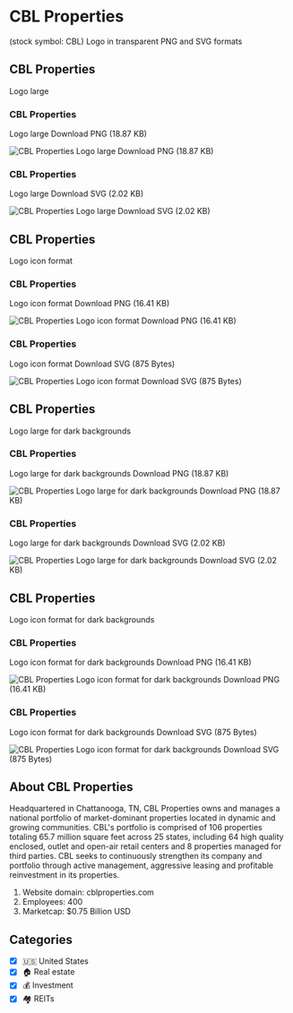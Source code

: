 # CBL Properties
 (stock symbol: CBL) Logo in transparent PNG and SVG formats

## CBL Properties
 Logo large

### CBL Properties
 Logo large Download PNG (18.87 KB)

![CBL Properties
 Logo large Download PNG (18.87 KB)](/img/orig/CBL_BIG-52f56456.png)

### CBL Properties
 Logo large Download SVG (2.02 KB)

![CBL Properties
 Logo large Download SVG (2.02 KB)](/img/orig/CBL_BIG-1cd074b3.svg)

## CBL Properties
 Logo icon format

### CBL Properties
 Logo icon format Download PNG (16.41 KB)

![CBL Properties
 Logo icon format Download PNG (16.41 KB)](/img/orig/CBL-e9892ac4.png)

### CBL Properties
 Logo icon format Download SVG (875 Bytes)

![CBL Properties
 Logo icon format Download SVG (875 Bytes)](/img/orig/CBL-b1ab55aa.svg)

## CBL Properties
 Logo large for dark backgrounds

### CBL Properties
 Logo large for dark backgrounds Download PNG (18.87 KB)

![CBL Properties
 Logo large for dark backgrounds Download PNG (18.87 KB)](/img/orig/CBL_BIG.D-f8ea2f6a.png)

### CBL Properties
 Logo large for dark backgrounds Download SVG (2.02 KB)

![CBL Properties
 Logo large for dark backgrounds Download SVG (2.02 KB)](/img/orig/CBL_BIG.D-680c6ddb.svg)

## CBL Properties
 Logo icon format for dark backgrounds

### CBL Properties
 Logo icon format for dark backgrounds Download PNG (16.41 KB)

![CBL Properties
 Logo icon format for dark backgrounds Download PNG (16.41 KB)](/img/orig/CBL.D-ffe6aa0e.png)

### CBL Properties
 Logo icon format for dark backgrounds Download SVG (875 Bytes)

![CBL Properties
 Logo icon format for dark backgrounds Download SVG (875 Bytes)](/img/orig/CBL.D-ed1acec8.svg)

## About CBL Properties


Headquartered in Chattanooga, TN, CBL Properties owns and manages a national portfolio of market-dominant properties located in dynamic and growing communities. CBL's portfolio is comprised of 106 properties totaling 65.7 million square feet across 25 states, including 64 high quality enclosed, outlet and open-air retail centers and 8 properties managed for third parties. CBL seeks to continuously strengthen its company and portfolio through active management, aggressive leasing and profitable reinvestment in its properties.

1. Website domain: cblproperties.com
2. Employees: 400
3. Marketcap: $0.75 Billion USD


## Categories
- [x] 🇺🇸 United States
- [x] 🏠 Real estate
- [x] 💰 Investment
- [x] 🏘️ REITs
